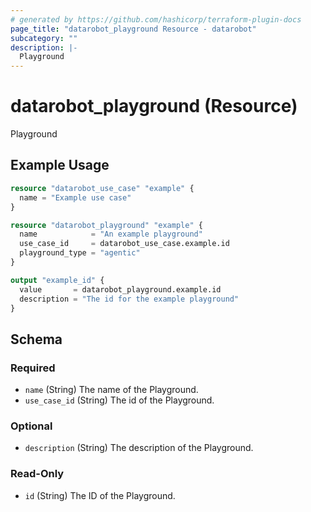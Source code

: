 ```yaml
---
# generated by https://github.com/hashicorp/terraform-plugin-docs
page_title: "datarobot_playground Resource - datarobot"
subcategory: ""
description: |-
  Playground
---
```


# datarobot_playground (Resource)

Playground

## Example Usage

```terraform
resource "datarobot_use_case" "example" {
  name = "Example use case"
}

resource "datarobot_playground" "example" {
  name            = "An example playground"
  use_case_id     = datarobot_use_case.example.id
  playground_type = "agentic"
}

output "example_id" {
  value       = datarobot_playground.example.id
  description = "The id for the example playground"
}
```

<!-- schema generated by tfplugindocs -->
## Schema

### Required

- `name` (String) The name of the Playground.
- `use_case_id` (String) The id of the Playground.

### Optional

- `description` (String) The description of the Playground.

### Read-Only

- `id` (String) The ID of the Playground.
